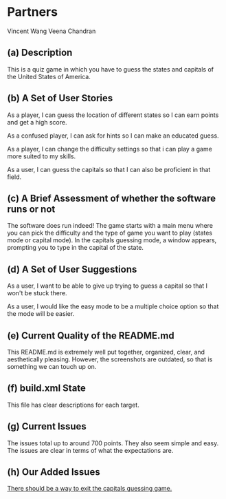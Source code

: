 # Partners
Vincent Wang
Veena Chandran

## (a) Description
This is a quiz game in which you have to guess the states and capitals of the United States of America.

## (b) A Set of User Stories
As a player, I can guess the location of different states so I can earn points and get a high score.

As a confused player, I can ask for hints so I can make an educated guess.

As a player, I can change the difficulty settings so that i can play a game more suited to my skills.

As a user, I can guess the capitals so that I can also be proficient in that field.

## (c) A Brief Assessment of whether the software runs or not
The software does run indeed! The game starts with a main menu where you can pick the difficulty and the type of game you want to play (states mode or capital mode). In the capitals guessing mode, a window appears, prompting you to type in the capital of the state.

## (d) A Set of User Suggestions
As a user, I want to be able to give up trying to guess a capital so that I won't be stuck there.

As a user, I would like the easy mode to be a multiple choice option so that the mode will be easier.

## (e) Current Quality of the README.md
This README.md is extremely well put together, organized, clear, and aesthetically pleasing. However, the screenshots are outdated, so that is something we can touch up on.

## (f) build.xml State
This file has clear descriptions for each target.

## (g) Current Issues
The issues total up to around 700 points. They also seem simple and easy. The issues are clear in terms of what the expectations are.

## (h) Our Added Issues
[There should be a way to exit the capitals guessing game.](https://github.com/UCSB-CS56-Projects/cs56-games-states-quiz/issues/25 "Quit capital mode")


